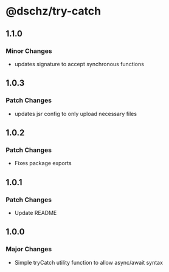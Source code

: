 # @dschz/try-catch

## 1.1.0

### Minor Changes

- updates signature to accept synchronous functions

## 1.0.3

### Patch Changes

- updates jsr config to only upload necessary files

## 1.0.2

### Patch Changes

- Fixes package exports

## 1.0.1

### Patch Changes

- Update README

## 1.0.0

### Major Changes

- Simple tryCatch utility function to allow async/await syntax
